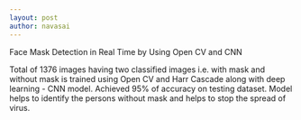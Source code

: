 ```yaml
---
layout: post
author: navasai
---
```

Face Mask Detection in Real Time by Using Open CV and CNN


Total of 1376 images having two classified images i.e. with mask and without mask is trained using Open CV and Harr Cascade along with deep learning - CNN model.
Achieved 95% of accuracy on testing dataset. 
Model helps to identify the persons without mask and helps to stop the spread of virus. 


